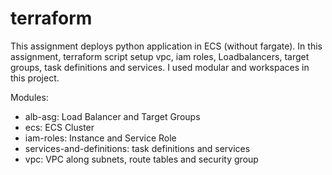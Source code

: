 # terraform

This assignment deploys python application in ECS (without fargate). In this assignment, terraform script setup vpc, iam roles, Loadbalancers, target groups, task definitions and services.
I used modular and workspaces in this project.

Modules:
- alb-asg: Load Balancer and Target Groups
- ecs: ECS Cluster
- iam-roles: Instance and Service Role
- services-and-definitions: task definitions and services
- vpc: VPC along subnets, route tables and security group
